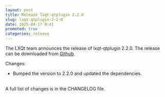 ```yaml
---
layout: post
title: Release lxqt-qtplugin 2.2.0
slug: lxqt-qtplugin-2-2-0
date: 2025-04-17 0:41
promoted: true
categories: release
---
```


The LXQt team announces the release of lxqt-qtplugin 2.2.0.
The release can be downloaded from [Github](https://github.com/lxqt/lxqt-qtplugin/releases).

Changes:

* Bumped the version to 2.2.0 and updated the dependencies.

  
<br/>
A full list of changes is in the CHANGELOG file.
<br/>
